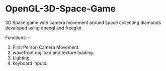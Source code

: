 # OpenGL-3D-Space-Game
3D Space game with camera movement around space collecting diamonds developed using opengl and freeglut

Functions: -
1. First Person Camera Movement.
2. wavefront obj load and texture loading.
3. Lighting.
4. keyboard inputs.
